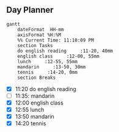 ## Day Planner
```mermaid
gantt
    dateFormat  HH-mm
    axisFormat %H:%M
    %% Current Time: 11:10:09 PM
    section Tasks
    do english reading     :11-20, 40mm
    english class     :12-00, 55mm
    lunch     :12-55, 55mm
    mandarin     :13-50, 30mm
    tennis     :14-20, 0mm
    section Breaks

```

- [x] 11:20 do english reading
- [ ] 11:35: mandarin
- [x] 12:00 english class
- [x] 12:55 lunch
- [x] 13:50 mandarin
- [x] 14:20 tennis